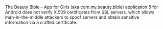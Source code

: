 The Beauty Bible - App for Girls (aka com.my.beauty.bible) application 5 for Android does not verify X.509 certificates from SSL servers, which allows man-in-the-middle attackers to spoof servers and obtain sensitive information via a crafted certificate.